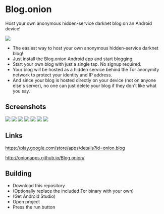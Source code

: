 # Blog.onion

Host your own anonymous hidden-service darknet blog on an Android device!

![](https://raw.githubusercontent.com/onionApps/Blog.onion/master/gfx/fg.jpg)

- The easiest way to host your own anonymous hidden-service darknet blog!
- Just install the Blog.onion Android app and start blogging.
- Start your own blog with just a single tap. No signup required.
- Your blog will be hosted as a hidden service behind the Tor anonymity network to protect your identity and IP address. 
- And since your blog is hosted directly on your device (not on anyone else's server), no one can just delete your blog if they don't like what you say.



## Screenshots

![](https://raw.githubusercontent.com/onionApps/Blog.onion/master/gfx/s1.png)
![](https://raw.githubusercontent.com/onionApps/Blog.onion/master/gfx/s2.png)
![](https://raw.githubusercontent.com/onionApps/Blog.onion/master/gfx/s3.png)
![](https://raw.githubusercontent.com/onionApps/Blog.onion/master/gfx/s4.png)
![](https://raw.githubusercontent.com/onionApps/Blog.onion/master/gfx/s5.png)
![](https://raw.githubusercontent.com/onionApps/Blog.onion/master/gfx/s6.png)
![](https://raw.githubusercontent.com/onionApps/Blog.onion/master/gfx/s7.png)


## Links

https://play.google.com/store/apps/details?id=onion.blog

http://onionapps.github.io/Blog.onion/


## Building
- Download this repository
- (Optionally replace the included Tor binary with your own)
- (Get Android Studio)
- Open project
- Press the run button

